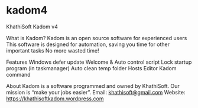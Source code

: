# kadom4
KhathiSoft Kadom v4

What is Kadom?
Kadom is an open source software for experienced users
This software is designed for automation, saving you time for other important tasks
No more wasted time!

Features
Windows defer update
Welcome & Auto control script
Lock startup program (in taskmanager)
Auto clean temp folder
Hosts Editor
Kadom command

About
Kadom is a software programmed and owned by KhathiSoft. Our mission is “make your jobs easier”.
Email: khathisoft@gmail.com
Website: https://khathisoftkadom.wordpress.com
